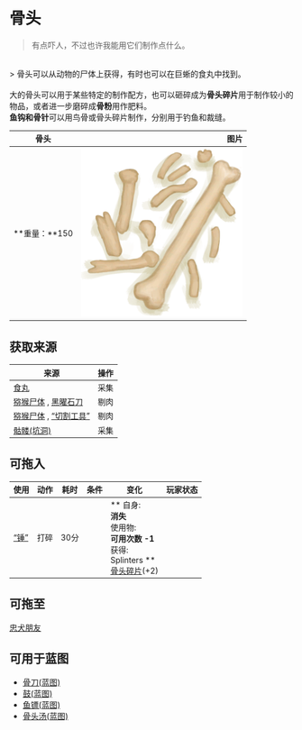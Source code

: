 # 骨头  
> 有点吓人，不过也许我能用它们制作点什么。  
<br>  
> 骨头可以从动物的尸体上获得，有时也可以在巨蜥的食丸中找到。<br><br>大的骨头可以用于某些特定的制作配方，也可以砸碎成为<b>骨头碎片</b>用于制作较小的物品，或者进一步磨碎成<b>骨粉</b>用作肥料。<br><b>鱼钩和骨针</b>可以用鸟骨或骨头碎片制作，分别用于钓鱼和裁缝。  
  
  骨头  |   图片   
 ----  |  ----:   
 **重量：**150  |  <img decoding="async" src="Sprite/HumanBones.png" href="a.md" style="max-width:300px;max-height:300px;">   
  
## 获取来源  
来源  |  操作  
----  |  ----  
[食丸](GastricPellet.md)  |  采集  
[猕猴尸体](MacaqueCarcass.md) , [黑曜石刀](KnifeObsidian.md)  |  剔肉  
[猕猴尸体](MacaqueCarcass.md) , [“切割工具”](tag_Cutter.md)  |  剔肉  
[骷髅(坑洞)](Skeleton.md)  |  采集  
## 可拖入  
使用  |  动作  |  耗时  |  条件  |  变化  |  玩家状态  
----  |  ----  |  ----  |  ----  |  ----  |  ----  
[“锤”](tag_Hammer.md)  |  打碎  |  30分  |    |  ** 自身: **<br>消失<br>** 使用物: **<br>可用次数  -1<br>** 获得: **<br>** Splinters **<br>  [骨头碎片](BoneSplinters.md)(+2)<br>  |    
## 可拖至  
[忠犬朋友](DogFriend.md)  
## 可用于蓝图  
- [骨刀(蓝图)](Bp_BoneKnife.md)  
- [鼓(蓝图)](Bp_Drum.md)  
- [鱼镖(蓝图)](Bp_Harpoon.md)  
- [骨头汤(蓝图)](Bp_BoneBroth.md)  
  
  
